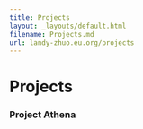 ```yaml
---
title: Projects
layout: _layouts/default.html
filename: Projects.md
url: landy-zhuo.eu.org/projects
--- 
```

# Projects
### Project Athena
